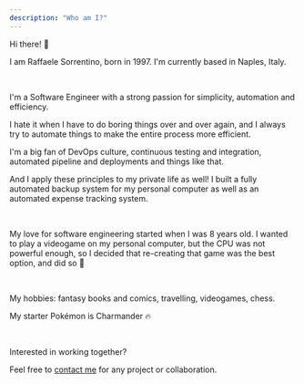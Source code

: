 ```yaml
---
description: "Who am I?"
---
```


Hi there! 👋

I am Raffaele Sorrentino, born in 1997. I'm currently based in Naples, Italy.

<br>

I'm a Software Engineer with a strong passion for simplicity, automation and efficiency.

I hate it when I have to do boring things over and over again, and I always try to automate things to make the entire process more efficient.

I'm a big fan of DevOps culture, continuous testing and integration, automated pipeline and deployments and things like that.

And I apply these principles to my private life as well! I built a fully automated backup system for my personal computer as well as an automated expense tracking system.

<br>

My love for software engineering started when I was 8 years old. I wanted to play a videogame on my personal computer, but the CPU was not powerful enough, so I decided that re-creating that game was the best option, and did so 🤔

<br>

My hobbies: fantasy books and comics, travelling, videogames, chess.

My starter Pokémon is Charmander 🔥

<br>

Interested in working together?

Feel free to <a href="../contactme.html">contact me</a> for any project or collaboration.
